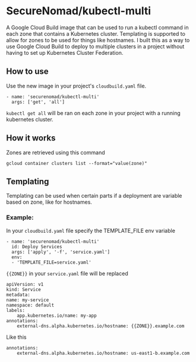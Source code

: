 # SecureNomad/kubectl-multi

A Google Cloud Build image that can be used to run a kubectl command in each zone that contains a Kubernetes cluster. Templating is supported to allow for zones to be used for things like hostnames. I built this as a way to use Google Cloud Build to deploy to multiple clusters in a project without having to set up Kubernetes Cluster Federation.

## How to use

Use the new image in your project's `cloudbuild.yaml` file.

```
- name: 'securenomad/kubectl-multi'
  args: ['get', 'all']
```

`kubectl get all` will be ran on each zone in your project with a running kubernetes cluster.

## How it works

Zones are retrieved using this command

```
gcloud container clusters list --format="value(zone)"
```

## Templating

Templating can be used when certain parts if a deployment are variable based on zone, like for hostnames.

### Example:

In your `cloudbuild.yaml` file specify the TEMPLATE_FILE env variable

```
- name: 'securenomad/kubectl-multi'
  id: Deploy Services
  args: ['apply', '-f', 'service.yaml']
  env:
  - 'TEMPLATE_FILE=service.yaml'
```

`{{ZONE}}` in your `service.yaml` file will be replaced

```
apiVersion: v1
kind: Service
metadata:
name: my-service
namespace: default
labels:
    app.kubernetes.io/name: my-app
annotations:
    external-dns.alpha.kubernetes.io/hostname: {{ZONE}}.example.com
```

Like this

```
annotations:
    external-dns.alpha.kubernetes.io/hostname: us-east1-b.example.com
```
